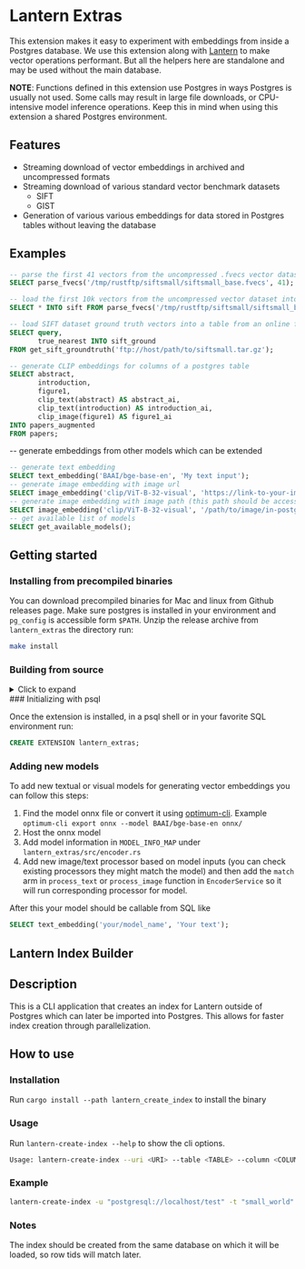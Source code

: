 # Lantern Extras

This extension makes it easy to experiment with embeddings from inside a Postgres database. We use this extension along with [Lantern](https://github.com/lanterndata/lantern) to make vector operations performant. But all the helpers here are standalone and may be used without the main database.

**NOTE**: Functions defined in this extension use Postgres in ways Postgres is usually not used.
Some calls may result in large file downloads, or CPU-intensive model inference operations. Keep this in mind when using this extension a shared Postgres environment.

## Features

- Streaming download of vector embeddings in archived and uncompressed formats
- Streaming download of various standard vector benchmark datasets
  - SIFT
  - GIST
- Generation of various various embeddings for data stored in Postgres tables without leaving the database

## Examples

```sql
-- parse the first 41 vectors from the uncompressed .fvecs vector dataset on server machine
SELECT parse_fvecs('/tmp/rustftp/siftsmall/siftsmall_base.fvecs', 41);

-- load the first 10k vectors from the uncompressed vector dataset into a table named sift
SELECT * INTO sift FROM parse_fvecs('/tmp/rustftp/siftsmall/siftsmall_base.fvecs', 10000);

-- load SIFT dataset ground truth vectors into a table from an online ftp archive
SELECT query,
       true_nearest INTO sift_ground
FROM get_sift_groundtruth('ftp://host/path/to/siftsmall.tar.gz');

-- generate CLIP embeddings for columns of a postgres table
SELECT abstract,
       introduction,
       figure1,
       clip_text(abstract) AS abstract_ai,
       clip_text(introduction) AS introduction_ai,
       clip_image(figure1) AS figure1_ai
INTO papers_augmented
FROM papers;

```

-- generate embeddings from other models which can be extended

```sql
-- generate text embedding
SELECT text_embedding('BAAI/bge-base-en', 'My text input');
-- generate image embedding with image url
SELECT image_embedding('clip/ViT-B-32-visual', 'https://link-to-your-image');
-- generate image embedding with image path (this path should be accessible from postgres server)
SELECT image_embedding('clip/ViT-B-32-visual', '/path/to/image/in-postgres-server');
-- get available list of models
SELECT get_available_models();
```

## Getting started

### Installing from precompiled binaries

You can download precompiled binaries for Mac and linux from Github releases page.
Make sure postgres is installed in your environment and `pg_config` is accessible form `$PATH`. Unzip the release archive from `lantern_extras` the directory run:

```bash
make install
```

### Building from source
<details>
<summary> Click to expand</summary>

You should have onnxruntime in your system in order to build the extension.  
You can download the `onnxruntime` binary realease from GitHub https://github.com/microsoft/onnxruntime/releases/tag/v1.15.1 and place it somewhere in your system (e.g. /usr/lib/onnxruntime)

Then you should export these 2 environment variables

```bash
export ORT_STRATEGY=system
export ORT_LIB_LOCATION=/usr/local/lib/onnxruntime
```

And also add this configuration under `.cargo/config`

```
[target.aarch64-unknown-linux-gnu]
rustflags = ["-C", "link-args=-Wl,-rpath,/usr/local/lib/onnxruntime/lib"]
[target.'cfg(target_os="macos")']
# Postgres symbols won't be available until runtime
rustflags = ["-Clink-arg=-Wl,-undefined,dynamic_lookup"]
```

_replace `aarch64-unknown-linux-gnu` with your architecture. You can get it by running `rustc -vV | sed -n 's|host: ||p'`_

This extension is written in Rust so requires Rust toolchain. Make sure Rust toolchain is installed before continuing
The extension also uses `pgrx`. If pgrx is not already installed, use the following commands to install it:
```
#install pgrx prerequisites
sudo apt install pkg-config libssl-dev zlib1g-dev libreadline-dev
sudo apt-get install clang

#install pgrx itself
cargo install --locked cargo-pgrx=v0.9.7
cargo pgrx init
```

Then, you can run the extension under development with the following
```bash
cargo pgrx run --package lantern_extras # runs in a testing environment
```

To package the extension run

```bash
cargo pgrx package --package lantern_extras
```
</details>
### Initializing with psql

Once the extension is installed, in a psql shell or in your favorite SQL environment run:

```sql
CREATE EXTENSION lantern_extras;
```

### Adding new models

To add new textual or visual models for generating vector embeddings you can follow this steps:

1. Find the model onnx file or convert it using [optimum-cli](https://huggingface.co/docs/transformers/serialization). Example `optimum-cli export onnx --model BAAI/bge-base-en onnx/`
2. Host the onnx model
3. Add model information in `MODEL_INFO_MAP` under `lantern_extras/src/encoder.rs`
4. Add new image/text processor based on model inputs (you can check existing processors they might match the model) and then add the `match` arm in `process_text` or `process_image` function in `EncoderService` so it will run corresponding processor for model.

After this your model should be callable from SQL like

```sql
SELECT text_embedding('your/model_name', 'Your text');
```

## Lantern Index Builder

## Description

This is a CLI application that creates an index for Lantern outside of Postgres which can later be imported into Postgres. This allows for faster index creation through parallelization.

## How to use

### Installation

Run `cargo install --path lantern_create_index` to install the binary

### Usage

Run `lantern-create-index --help` to show the cli options.

```bash
Usage: lantern-create-index --uri <URI> --table <TABLE> --column <COLUMN> -m <M> --efc <EFC> --ef <EF> -d <DIMS> --metric-kind <METRIC_KIND> --out <OUT>
```

### Example

```bash
lantern-create-index -u "postgresql://localhost/test" -t "small_world" -c "vec" -m 16 --ef 64 --efc 128 -d 3 --metric-kind cos --out /tmp/index.usearch
```

### Notes

The index should be created from the same database on which it will be loaded, so row tids will match later.
